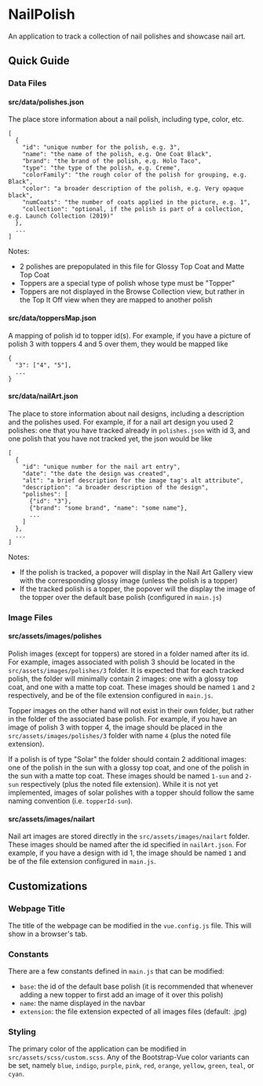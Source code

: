 # NailPolish
An application to track a collection of nail polishes and showcase nail art.

## Quick Guide

### Data Files

#### src/data/polishes.json
The place store information about a nail polish, including type, color, etc.

```
[
  {
    "id": "unique number for the polish, e.g. 3",
    "name": "the name of the polish, e.g. One Coat Black",
    "brand": "the brand of the polish, e.g. Holo Taco",
    "type": "the type of the polish, e.g. Creme",
    "colorFamily": "the rough color of the polish for grouping, e.g. Black",
    "color": "a broader description of the polish, e.g. Very opaque black",
    "numCoats": "the number of coats applied in the picture, e.g. 1",
    "collection": "optional, if the polish is part of a collection, e.g. Launch Collection (2019)"
  },
  ...
]
```

Notes:
- 2 polishes are prepopulated in this file for Glossy Top Coat and Matte Top Coat
- Toppers are a special type of polish whose type must be "Topper"
- Toppers are not displayed in the Browse Collection view, but rather in the Top It Off view when they are mapped to another polish

#### src/data/toppersMap.json
A mapping of polish id to topper id(s). For example, if you have a picture of polish 3 with toppers 4 and 5 over them, they would be mapped like

```
{
  "3": ["4", "5"],
  ...
}
```

#### src/data/nailArt.json
The place to store information about nail designs, including a description and the polishes used. For example, if for a nail art design you used 2 polishes: one that you have tracked already in `polishes.json` with id 3, and one polish that you have not tracked yet, the json would be like

```
[
  {
    "id": "unique number for the nail art entry",
    "date": "the date the design was created",
    "alt": "a brief description for the image tag's alt attribute",
    "description": "a broader description of the design",
    "polishes": [
      {"id": "3"},
      {"brand": "some brand", "name": "some name"},
      ...
    ]
  },
  ...
]
```

Notes:
- If the polish is tracked, a popover will display in the Nail Art Gallery view with the corresponding glossy image (unless the polish is a topper)
- If the tracked polish is a topper, the popover will the display the image of the topper over the default base polish (configured in `main.js`)

### Image Files

#### src/assets/images/polishes
Polish images (except for toppers) are stored in a folder named after its id. For example, images associated with polish 3 should be located in the `src/assets/images/polishes/3` folder. It is expected that for each tracked polish, the folder will minimally contain 2 images: one with a glossy top coat, and one with a matte top coat. These images should be named `1` and `2` respectively, and be of the file extension configured in `main.js`.

Topper images on the other hand will not exist in their own folder, but rather in the folder of the associated base polish. For example, if you have an image of polish 3 with topper 4, the image should be placed in the `src/assets/images/polishes/3` folder with name `4` (plus the noted file extension).

If a polish is of type "Solar" the folder should contain 2 additional images: one of the polish in the sun with a glossy top coat, and one of the polish in the sun with a matte top coat. These images should be named `1-sun` and `2-sun` respectively (plus the noted file extension). While it is not yet implemented, images of solar polishes with a topper should follow the same naming convention (i.e. `topperId-sun`).


#### src/assets/images/nailart
Nail art images are stored directly in the `src/assets/images/nailart` folder. These images should be named after the id specified in `nailArt.json`. For example, if you have a design with id 1, the image should be named `1` and be of the file extension configured in `main.js`.

## Customizations

### Webpage Title
The title of the webpage can be modified in the `vue.config.js` file. This will show in a browser's tab.

### Constants
There are a few constants defined in `main.js` that can be modified:
- `base`: the id of the default base polish (it is recommended that whenever adding a new topper to first add an image of it over this polish)
- `name`: the name displayed in the navbar
- `extension`: the file extension expected of all images files (default: .jpg)

### Styling
The primary color of the application can be modified in `src/assets/scss/custom.scss`. Any of the Bootstrap-Vue color variants can be set, namely `blue`, `indigo`, `purple`, `pink`, `red`, `orange`, `yellow`, `green`, `teal`, or `cyan`.